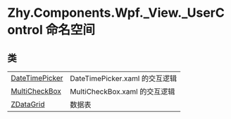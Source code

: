 # Zhy.Components.Wpf._View._UserControl 命名空间






## 类
<table>
<tr>
<td><a href="T_Zhy_Components_Wpf__View__UserControl_DateTimePicker.md">DateTimePicker</a></td>
<td>DateTimePicker.xaml 的交互逻辑</td></tr>
<tr>
<td><a href="T_Zhy_Components_Wpf__View__UserControl_MultiCheckBox.md">MultiCheckBox</a></td>
<td>MultiCheckBox.xaml 的交互逻辑</td></tr>
<tr>
<td><a href="T_Zhy_Components_Wpf__View__UserControl_ZDataGrid.md">ZDataGrid</a></td>
<td>数据表</td></tr>
</table>